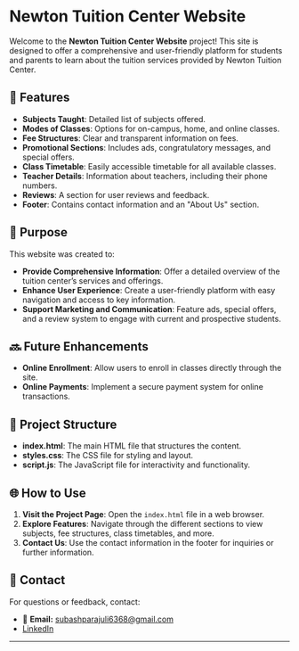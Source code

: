 # Newton Tuition Center Website

Welcome to the **Newton Tuition Center Website** project! This site is designed to offer a comprehensive and user-friendly platform for students and parents to learn about the tuition services provided by Newton Tuition Center.

## 🚀 Features

- **Subjects Taught**: Detailed list of subjects offered.
- **Modes of Classes**: Options for on-campus, home, and online classes.
- **Fee Structures**: Clear and transparent information on fees.
- **Promotional Sections**: Includes ads, congratulatory messages, and special offers.
- **Class Timetable**: Easily accessible timetable for all available classes.
- **Teacher Details**: Information about teachers, including their phone numbers.
- **Reviews**: A section for user reviews and feedback.
- **Footer**: Contains contact information and an "About Us" section.

## 🎯 Purpose

This website was created to:
- **Provide Comprehensive Information**: Offer a detailed overview of the tuition center’s services and offerings.
- **Enhance User Experience**: Create a user-friendly platform with easy navigation and access to key information.
- **Support Marketing and Communication**: Feature ads, special offers, and a review system to engage with current and prospective students.

## 🔜 Future Enhancements

- **Online Enrollment**: Allow users to enroll in classes directly through the site.
- **Online Payments**: Implement a secure payment system for online transactions.

## 📂 Project Structure

- **index.html**: The main HTML file that structures the content.
- **styles.css**: The CSS file for styling and layout.
- **script.js**: The JavaScript file for interactivity and functionality.

## 🌐 How to Use

1. **Visit the Project Page**: Open the `index.html` file in a web browser.
2. **Explore Features**: Navigate through the different sections to view subjects, fee structures, class timetables, and more.
3. **Contact Us**: Use the contact information in the footer for inquiries or further information.

## 📧 Contact

For questions or feedback, contact:

- 📧 **Email:** [subashparajuli6368@gmail.com](mailto:subashparajuli6368@gmail.com)
- [LinkedIn](https://www.linkedin.com/in/subash-parajuli-379b6b320)

---

